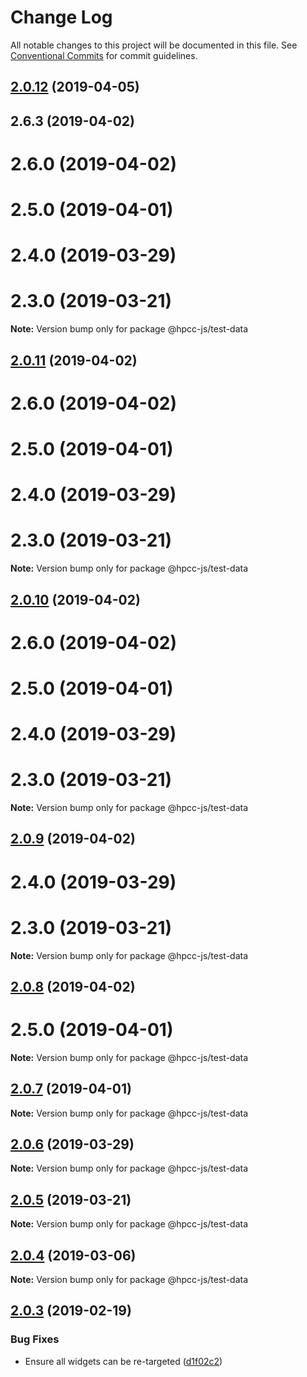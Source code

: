 # Change Log

All notable changes to this project will be documented in this file.
See [Conventional Commits](https://conventionalcommits.org) for commit guidelines.

## [2.0.12](https://github.com/GordonSmith/Visualization/compare/@hpcc-js/test-data@2.0.4...@hpcc-js/test-data@2.0.12) (2019-04-05)



## 2.6.3 (2019-04-02)



# 2.6.0 (2019-04-02)



# 2.5.0 (2019-04-01)



# 2.4.0 (2019-03-29)



# 2.3.0 (2019-03-21)

**Note:** Version bump only for package @hpcc-js/test-data






## [2.0.11](https://github.com/GordonSmith/Visualization/compare/@hpcc-js/test-data@2.0.4...@hpcc-js/test-data@2.0.11) (2019-04-02)



# 2.6.0 (2019-04-02)



# 2.5.0 (2019-04-01)



# 2.4.0 (2019-03-29)



# 2.3.0 (2019-03-21)

**Note:** Version bump only for package @hpcc-js/test-data






## [2.0.10](https://github.com/GordonSmith/Visualization/compare/@hpcc-js/test-data@2.0.4...@hpcc-js/test-data@2.0.10) (2019-04-02)



# 2.6.0 (2019-04-02)



# 2.5.0 (2019-04-01)



# 2.4.0 (2019-03-29)



# 2.3.0 (2019-03-21)

**Note:** Version bump only for package @hpcc-js/test-data






## [2.0.9](https://github.com/GordonSmith/Visualization/compare/@hpcc-js/test-data@2.0.4...@hpcc-js/test-data@2.0.9) (2019-04-02)



# 2.4.0 (2019-03-29)



# 2.3.0 (2019-03-21)

**Note:** Version bump only for package @hpcc-js/test-data






## [2.0.8](https://github.com/GordonSmith/Visualization/compare/@hpcc-js/test-data@2.0.4...@hpcc-js/test-data@2.0.8) (2019-04-02)



# 2.5.0 (2019-04-01)

**Note:** Version bump only for package @hpcc-js/test-data






## [2.0.7](https://github.com/GordonSmith/Visualization/compare/@hpcc-js/test-data@2.0.4...@hpcc-js/test-data@2.0.7) (2019-04-01)

**Note:** Version bump only for package @hpcc-js/test-data






## [2.0.6](https://github.com/GordonSmith/Visualization/compare/@hpcc-js/test-data@2.0.4...@hpcc-js/test-data@2.0.6) (2019-03-29)

**Note:** Version bump only for package @hpcc-js/test-data






## [2.0.5](https://github.com/GordonSmith/Visualization/compare/@hpcc-js/test-data@2.0.4...@hpcc-js/test-data@2.0.5) (2019-03-21)

**Note:** Version bump only for package @hpcc-js/test-data






## [2.0.4](https://github.com/GordonSmith/Visualization/compare/@hpcc-js/test-data@2.0.3...@hpcc-js/test-data@2.0.4) (2019-03-06)

**Note:** Version bump only for package @hpcc-js/test-data






## [2.0.3](https://github.com/GordonSmith/Visualization/compare/@hpcc-js/test-data@2.0.2...@hpcc-js/test-data@2.0.3) (2019-02-19)


### Bug Fixes

* Ensure all widgets can be re-targeted ([d1f02c2](https://github.com/GordonSmith/Visualization/commit/d1f02c2))
